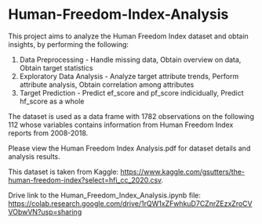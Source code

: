 # Human-Freedom-Index-Analysis
This project aims to analyze the Human Freedom Index dataset and obtain insights, by performing the following:<br>
1. Data Preprocessing - Handle missing data, Obtain overview on data, Obtain target statistics <br>
2. Exploratory Data Analysis - Analyze target attribute trends, Perform attribute analysis, Obtain correlation among attributes <br>
3. Target Prediction - Predict ef_score and pf_score indicidually, Predict hf_score as a whole

The dataset is used as a data frame with 1782 observations on the following 112 whose variables contains information from Human Freedom Index reports from 2008-2018.
<br>

Please view the Human Freedom Index Analysis.pdf for dataset details and analysis results.

This dataset is taken from Kaggle: https://www.kaggle.com/gsutters/the-human-freedom-index?select=hfi_cc_2020.csv.

Drive link to the Human_Freedom_Index_Analysis.ipynb file: https://colab.research.google.com/drive/1rQW1xZFwhkuD7CZnrZEzxZroCVVObwVN?usp=sharing
